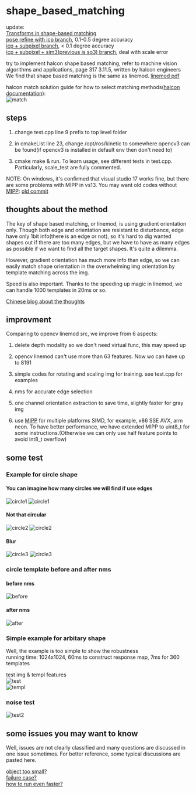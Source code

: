 # shape_based_matching  

update:   
[Transforms in shape-based matching](./Transforms%20in%20shape-based%20matching.pdf)  
[pose refine with icp branch](https://github.com/meiqua/shape_based_matching/tree/icp2D), 0.1-0.5 degree accuracy   
[icp + subpixel branch](https://github.com/meiqua/shape_based_matching/tree/subpixel), < 0.1 degree accuracy  
[icp + subpixel + sim3(previous is so3) branch](https://github.com/meiqua/shape_based_matching/tree/sim3), deal with scale error  

try to implement halcon shape based matching, refer to machine vision algorithms and applications, page 317 3.11.5, written by halcon engineers  
We find that shape based matching is the same as linemod. [linemod pdf](Gradient%20Response%20Maps%20for%20Real-TimeDetection%20of%20Textureless%20Objects.pdf)  

halcon match solution guide for how to select matching methods([halcon documentation](https://www.mvtec.com/products/halcon/documentation/#reference_manual)):  
![match](./match.png)  

## steps

1. change test.cpp line 9 prefix to top level folder

2. in cmakeList line 23, change /opt/ros/kinetic to somewhere opencv3 can be found(if opencv3 is installed in default env then don't need to)

3. cmake make & run. To learn usage, see different tests in test.cpp. Particularly, scale_test are fully commented.

NOTE: On windows, it's confirmed that visual studio 17 works fine, but there are some problems with MIPP in vs13. You may want old codes without [MIPP](https://github.com/aff3ct/MIPP): [old commit](https://github.com/meiqua/shape_based_matching/tree/fc3560a1a3bc7c6371eacecdb6822244baac17ba)  

## thoughts about the method

The key of shape based matching, or linemod, is using gradient orientation only. Though both edge and orientation are resistant to disturbance,
edge have only 1bit info(there is an edge or not), so it's hard to dig wanted shapes out if there are too many edges, but we have to have as many edges as possible if we want to find all the target shapes. It's quite a dilemma.  

However, gradient orientation has much more info than edge, so we can easily match shape orientation in the overwhelming img orientation by template matching across the img.  

Speed is also important. Thanks to the speeding up magic in linemod, we can handle 1000 templates in 20ms or so.  

[Chinese blog about the thoughts](https://www.zhihu.com/question/39513724/answer/441677905)  

## improvment

Comparing to opencv linemod src, we improve from 6 aspects:  

1. delete depth modality so we don't need virtual func, this may speed up  

2. opencv linemod can't use more than 63 features. Now wo can have up to 8191  

3. simple codes for rotating and scaling img for training. see test.cpp for examples  

4. nms for accurate edge selection  

5. one channel orientation extraction to save time, slightly faster for gray img

6. use [MIPP](https://github.com/aff3ct/MIPP) for multiple platforms SIMD, for example, x86 SSE AVX, arm neon.
   To have better performance, we have extended MIPP to uint8_t for some instructions.(Otherwise we can only use
   half feature points to avoid int8_t overflow)

## some test

### Example for circle shape  

#### You can imagine how many circles we will find if use edges  
![circle1](test/case0/1.jpg)
![circle1](test/case0/result/1.png)  

#### Not that circular  
![circle2](test/case0/2.jpg)
![circle2](test/case0/result/2.png)  

#### Blur  
![circle3](test/case0/3.png)
![circle3](test/case0/result/3.png)  

### circle template before and after nms  

#### before nms

![before](test/case0/features/no_nms_templ.png)

#### after nms

![after](test/case0/features/nms_templ.png)  

### Simple example for arbitary shape

Well, the example is too simple to show the robustness  
running time: 1024x1024, 60ms to construct response map, 7ms for 360 templates  

test img & templ features  
![test](./test/case1/result.png)  
![templ](test/case1/templ.png)  


### noise test  

![test2](test/case2/result/together.png)  

## some issues you may want to know  
Well, issues are not clearly classified and many questions are discussed in one issue sometimes. For better reference, some typical discussions are pasted here.  

[object too small?](https://github.com/meiqua/shape_based_matching/issues/13#issuecomment-474780205)  
[failure case?](https://github.com/meiqua/shape_based_matching/issues/19#issuecomment-481153907)  
[how to run even faster?](https://github.com/meiqua/shape_based_matching/issues/21#issuecomment-489664586)  

